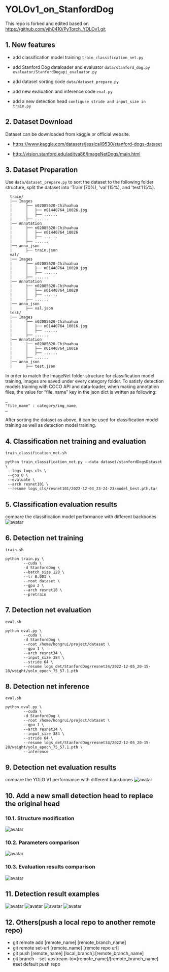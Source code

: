 # YOLOv1_on_StanfordDog
This repo is forked and edited based on https://github.com/yjh0410/PyTorch_YOLOv1.git

## 1. New features

- add classification model training 
```train_classification_net.py```

- add Stanford Dog dataloader and evaluator
```data/stanford_dog.py```
```evaluator/StanfordDogapi_evaluator.py```

- add dataset sorting code
```data/dataset_prepare.py```

- add new evaluation and inference code
```eval.py```

- add a new detection head
```configure stride and input_size in train.py```


## 2. Dataset Download
Dataset can be downloaded from kaggle or official website.
- https://www.kaggle.com/datasets/jessicali9530/stanford-dogs-dataset

- http://vision.stanford.edu/aditya86/ImageNetDogs/main.html


## 3. Dataset Preparation
Use ```data/dataset_prepare.py``` to sort the dataset to the following folder structure, split the dataset into 'Train'(70%), 'val'(15%), and 'test'(15%).
```
  train/
  |── Images
  |      ├── n02085620-Chihuahua
  |      │   ├── n01440764_10026.jpg
  |      │   ├── ......
  |      ├── ......
  |── Annotation
  |      ├── n02085620-Chihuahua
  |      │   ├── n01440764_10026
  |      │   ├── ......
  |      ├── ......
  |── anno_json
  |      ├── train.json
  val/
  |── Images
  |      ├── n02085620-Chihuahua
  |      │   ├── n01440764_10020.jpg
  |      │   ├── ......
  |      ├── ......
  |── Annotation
  |      ├── n02085620-Chihuahua
  |      │   ├── n01440764_10020
  |      │   ├── ......
  |      ├── ......
  |── anno_json
  |      ├── val.json
  test/
  |── Images
  |      ├── n02085620-Chihuahua
  |      │   ├── n01440764_10016.jpg
  |      │   ├── ......
  |      ├── ......
  |── Annotation
  |      ├── n02085620-Chihuahua
  |      │   ├── n01440764_10016
  |      │   ├── ......
  |      ├── ......
  |── anno_json
  |      ├── test.json
```

In order to match the ImageNet folder structure for classification model training,  images are saved under every category folder. To satisfy detection models training with COCO API and data-loader, when making annotation files, the value for “file_name” key in the json dict is written as following:

```
…
"file_name" : category/img_name, 
…
```

After sorting the dataset as above, it can be used for classification model training as well as detection model training.


## 4. Classification net training and evaluation
```train_classification_net.sh```

```
python train_classification_net.py --data dataset/stanfordDogsDataset \
 --logs logs_cls \
 --gpu 0 \
 --evaluate \
 --arch resnet101 \
 --resume logs_cls/resnet101/2022-12-03_23-24-23/model_best.pth.tar
```
## 5. Classification evaluation results
compare the classification model performance with different backbones
![avatar](det_result/cls_eval.jpg)

## 6. Detection net training
```train.sh```

```
python train.py \
        --cuda \
        -d StanfordDog \
        --batch_size 128 \
        --lr 0.001 \
        --root dataset \
        --gpu 2 \
        --arch resnet18 \
        --pretrain
```

## 7. Detection net evaluation 
```eval.sh```

```
python eval.py \
        --cuda \
        -d StanfordDog \
        --root /home/hongrui/project/dataset \
        --gpu 1 \
        --arch resnet34 \
        --input_size 384 \
        --stride 64 \
        --resume logs_det/StanfordDog/resnet34/2022-12-05_20-15-28/weight/yolo_epoch_75_57.1.pth
```


## 8. Detection net inference 
```eval.sh```

```
python eval.py \
        --cuda \
        -d StanfordDog \
        --root /home/hongrui/project/dataset \
        --gpu 1 \
        --arch resnet34 \
        --input_size 384 \
        --stride 64 \
        --resume logs_det/StanfordDog/resnet34/2022-12-05_20-15-28/weight/yolo_epoch_75_57.1.pth \
        --inference
```
## 9. Detection net evaluation results
compare the YOLO V1 performance with different backbones
![avatar](det_result/yolov1_result.jpg)

## 10. Add a new small detection head to replace the original head
### 10.1. Structure modification
![avatar](det_result/structure_modification.jpg)

### 10.2. Parameters comparison
![avatar](det_result/parameter_comparison.jpg)

### 10.3. Evaluation results comparison
![avatar](det_result/ap_comparison.jpg)

## 11. Detection result examples
![avatar](det_result/n02086646-Blenheim_spaniel_n02086646_567.jpg)
![avatar](det_result/n02088094-Afghan_hound_n02088094_4517.jpg)
![avatar](det_result/n02086910-papillon_n02086910_1933.jpg)
![avatar](det_result/n02086240-Shih-Tzu_n02086240_1725.jpg)


## 12. Others(push a local repo to another remote repo)
- git remote add [remote_name] [remote_branch_name]
- git remote set-url [remote_name] [remote repo url]
- git push [remote_name] [local_branch]:[remote_branch_name]
- git branch --set-upstream-to=[remote_name]/[remote_branch_name] #set default push repo
